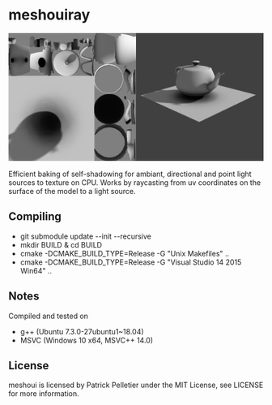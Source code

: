 # meshouiray

![sample viewer_output](https://raw.githubusercontent.com/mittpat/meshoui-ray/master/screenshot.png)

Efficient baking of self-shadowing for ambiant, directional and point light sources to texture on CPU.
Works by raycasting from uv coordinates on the surface of the model to a light source.

Compiling
-------
* git submodule update --init --recursive
* mkdir BUILD & cd BUILD
* cmake -DCMAKE_BUILD_TYPE=Release -G "Unix Makefiles" ..
* cmake -DCMAKE_BUILD_TYPE=Release -G "Visual Studio 14 2015 Win64" ..

Notes
-------

Compiled and tested on
* g++  (Ubuntu 7.3.0-27ubuntu1~18.04)
* MSVC (Windows 10 x64, MSVC++ 14.0)

License
-------

meshoui is licensed by Patrick Pelletier under the MIT License, see LICENSE for more information.
